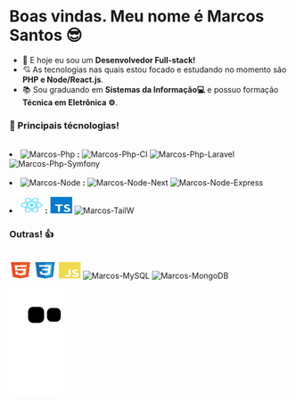 # Boas vindas. Meu nome é Marcos Santos 😎

- 🔭 E hoje eu sou um **Desenvolvedor Full-stack!**
- 💘 As tecnologias nas quais estou focado e estudando no momento são **PHP e Node/React.js**.
- 📚 Sou graduando em **Sistemas da Informação💻** e possuo formação **Técnica em Eletrônica ⚙️**.
### 🚀 Principais técnologias!
  <br>
  <div align="flex-start">
    <li>
      <img alt="Marcos-Php" height="30" width="40" src="https://cdn.jsdelivr.net/gh/devicons/devicon/icons/php/php-plain.svg" />
      <strong>:</strong>
      <img alt="Marcos-Php-CI" height="30" width="40" src="https://cdn.jsdelivr.net/gh/devicons/devicon/icons/codeigniter/codeigniter-plain.svg" />
      <img alt="Marcos-Php-Laravel" height="30" width="40" src="https://cdn.jsdelivr.net/gh/devicons/devicon/icons/laravel/laravel-plain.svg" />
      <img alt="Marcos-Php-Symfony" height="30" width="40" src="https://cdn.jsdelivr.net/gh/devicons/devicon/icons/symfony/symfony-original.svg" />
    </li>
  </div>
  <br>
  <div align="flex-start">
    <li>
      <img alt="Marcos-Node" height="30" width="40" src="https://cdn.jsdelivr.net/gh/devicons/devicon/icons/nodejs/nodejs-plain.svg" />
      <strong>:</strong>
      <img alt="Marcos-Node-Next" height="30" width="40" src="https://cdn.jsdelivr.net/gh/devicons/devicon/icons/nextjs/nextjs-line.svg" />
      <img alt="Marcos-Node-Express" height="30" width="40" src="https://cdn.jsdelivr.net/gh/devicons/devicon/icons/express/express-original.svg" />
    </li>
  </div>
  <br>
  <div align="flex-start">
    <li>
      <img alt="Marcos-React" height="30" width="40" src="https://raw.githubusercontent.com/devicons/devicon/master/icons/react/react-original.svg">
      <strong>:</strong>
      <img alt="Marcos-Ts" height="30" width="40" src="https://raw.githubusercontent.com/devicons/devicon/master/icons/typescript/typescript-plain.svg">
      <img alt="Marcos-TailW" height="30" width="40" src="https://cdn.jsdelivr.net/gh/devicons/devicon/icons/tailwindcss/tailwindcss-plain.svg">
    </li>
  </div>
 
  ### Outras! 👍
  <div style="display: inline_block"><br>
    <img alt="Marcos-HTML" height="30" width="40" src="https://raw.githubusercontent.com/devicons/devicon/master/icons/html5/html5-original.svg">
    <img alt="Marcos-CSS" height="30" width="40" src="https://raw.githubusercontent.com/devicons/devicon/master/icons/css3/css3-original.svg">
    <img alt="Marcos-Js" height="30" width="40" src="https://raw.githubusercontent.com/devicons/devicon/master/icons/javascript/javascript-plain.svg">
    <img alt="Marcos-MySQL" height="30" width="40" src="https://cdn.jsdelivr.net/gh/devicons/devicon/icons/mysql/mysql-original.svg">
    <img alt="Marcos-MongoDB" height="30" width="40" src="https://cdn.jsdelivr.net/gh/devicons/devicon/icons/mongodb/mongodb-original.svg">
  </div>
  
  ![Snake animation](https://github.com/mvmsantos/mvmsantos/blob/output/github-contribution-grid-snake.svg)
